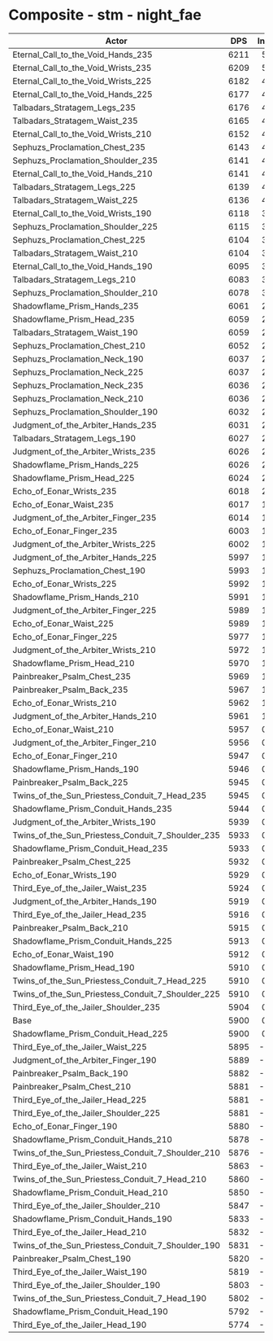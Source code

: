 # Composite - stm - night_fae
| Actor | DPS | Increase |
|---|:---:|:---:|
|Eternal_Call_to_the_Void_Hands_235|6211|5.28%|
|Eternal_Call_to_the_Void_Wrists_235|6209|5.24%|
|Eternal_Call_to_the_Void_Wrists_225|6182|4.78%|
|Eternal_Call_to_the_Void_Hands_225|6177|4.70%|
|Talbadars_Stratagem_Legs_235|6176|4.68%|
|Talbadars_Stratagem_Waist_235|6165|4.50%|
|Eternal_Call_to_the_Void_Wrists_210|6152|4.27%|
|Sephuzs_Proclamation_Chest_235|6143|4.12%|
|Sephuzs_Proclamation_Shoulder_235|6141|4.10%|
|Eternal_Call_to_the_Void_Hands_210|6141|4.08%|
|Talbadars_Stratagem_Legs_225|6139|4.05%|
|Talbadars_Stratagem_Waist_225|6136|4.01%|
|Eternal_Call_to_the_Void_Wrists_190|6118|3.70%|
|Sephuzs_Proclamation_Shoulder_225|6115|3.66%|
|Sephuzs_Proclamation_Chest_225|6104|3.46%|
|Talbadars_Stratagem_Waist_210|6104|3.46%|
|Eternal_Call_to_the_Void_Hands_190|6095|3.32%|
|Talbadars_Stratagem_Legs_210|6083|3.10%|
|Sephuzs_Proclamation_Shoulder_210|6078|3.03%|
|Shadowflame_Prism_Hands_235|6061|2.74%|
|Shadowflame_Prism_Head_235|6059|2.70%|
|Talbadars_Stratagem_Waist_190|6059|2.69%|
|Sephuzs_Proclamation_Chest_210|6052|2.59%|
|Sephuzs_Proclamation_Neck_190|6037|2.32%|
|Sephuzs_Proclamation_Neck_225|6037|2.32%|
|Sephuzs_Proclamation_Neck_235|6036|2.31%|
|Sephuzs_Proclamation_Neck_210|6036|2.31%|
|Sephuzs_Proclamation_Shoulder_190|6032|2.23%|
|Judgment_of_the_Arbiter_Hands_235|6031|2.23%|
|Talbadars_Stratagem_Legs_190|6027|2.15%|
|Judgment_of_the_Arbiter_Wrists_235|6026|2.15%|
|Shadowflame_Prism_Hands_225|6026|2.14%|
|Shadowflame_Prism_Head_225|6024|2.10%|
|Echo_of_Eonar_Wrists_235|6018|2.00%|
|Echo_of_Eonar_Waist_235|6017|1.99%|
|Judgment_of_the_Arbiter_Finger_235|6014|1.94%|
|Echo_of_Eonar_Finger_235|6003|1.76%|
|Judgment_of_the_Arbiter_Wrists_225|6002|1.73%|
|Judgment_of_the_Arbiter_Hands_225|5997|1.65%|
|Sephuzs_Proclamation_Chest_190|5993|1.57%|
|Echo_of_Eonar_Wrists_225|5992|1.56%|
|Shadowflame_Prism_Hands_210|5991|1.55%|
|Judgment_of_the_Arbiter_Finger_225|5989|1.51%|
|Echo_of_Eonar_Waist_225|5989|1.51%|
|Echo_of_Eonar_Finger_225|5977|1.31%|
|Judgment_of_the_Arbiter_Wrists_210|5972|1.22%|
|Shadowflame_Prism_Head_210|5970|1.19%|
|Painbreaker_Psalm_Chest_235|5969|1.17%|
|Painbreaker_Psalm_Back_235|5967|1.14%|
|Echo_of_Eonar_Wrists_210|5962|1.05%|
|Judgment_of_the_Arbiter_Hands_210|5961|1.04%|
|Echo_of_Eonar_Waist_210|5957|0.97%|
|Judgment_of_the_Arbiter_Finger_210|5956|0.96%|
|Echo_of_Eonar_Finger_210|5947|0.79%|
|Shadowflame_Prism_Hands_190|5946|0.79%|
|Painbreaker_Psalm_Back_225|5945|0.76%|
|Twins_of_the_Sun_Priestess_Conduit_7_Head_235|5945|0.76%|
|Shadowflame_Prism_Conduit_Hands_235|5944|0.75%|
|Judgment_of_the_Arbiter_Wrists_190|5939|0.66%|
|Twins_of_the_Sun_Priestess_Conduit_7_Shoulder_235|5933|0.57%|
|Shadowflame_Prism_Conduit_Head_235|5933|0.57%|
|Painbreaker_Psalm_Chest_225|5932|0.55%|
|Echo_of_Eonar_Wrists_190|5929|0.49%|
|Third_Eye_of_the_Jailer_Waist_235|5924|0.41%|
|Judgment_of_the_Arbiter_Hands_190|5919|0.33%|
|Third_Eye_of_the_Jailer_Head_235|5916|0.28%|
|Painbreaker_Psalm_Back_210|5915|0.26%|
|Shadowflame_Prism_Conduit_Hands_225|5913|0.23%|
|Echo_of_Eonar_Waist_190|5912|0.21%|
|Shadowflame_Prism_Head_190|5910|0.18%|
|Twins_of_the_Sun_Priestess_Conduit_7_Head_225|5910|0.17%|
|Twins_of_the_Sun_Priestess_Conduit_7_Shoulder_225|5910|0.17%|
|Third_Eye_of_the_Jailer_Shoulder_235|5904|0.07%|
|Base|5900|0.00%|
|Shadowflame_Prism_Conduit_Head_225|5900|0.00%|
|Third_Eye_of_the_Jailer_Waist_225|5895|-0.08%|
|Judgment_of_the_Arbiter_Finger_190|5889|-0.17%|
|Painbreaker_Psalm_Back_190|5882|-0.30%|
|Painbreaker_Psalm_Chest_210|5881|-0.32%|
|Third_Eye_of_the_Jailer_Head_225|5881|-0.32%|
|Third_Eye_of_the_Jailer_Shoulder_225|5881|-0.32%|
|Echo_of_Eonar_Finger_190|5880|-0.34%|
|Shadowflame_Prism_Conduit_Hands_210|5878|-0.38%|
|Twins_of_the_Sun_Priestess_Conduit_7_Shoulder_210|5876|-0.40%|
|Third_Eye_of_the_Jailer_Waist_210|5863|-0.62%|
|Twins_of_the_Sun_Priestess_Conduit_7_Head_210|5860|-0.68%|
|Shadowflame_Prism_Conduit_Head_210|5850|-0.85%|
|Third_Eye_of_the_Jailer_Shoulder_210|5847|-0.89%|
|Shadowflame_Prism_Conduit_Hands_190|5833|-1.13%|
|Third_Eye_of_the_Jailer_Head_210|5832|-1.16%|
|Twins_of_the_Sun_Priestess_Conduit_7_Shoulder_190|5831|-1.16%|
|Painbreaker_Psalm_Chest_190|5820|-1.35%|
|Third_Eye_of_the_Jailer_Waist_190|5819|-1.38%|
|Third_Eye_of_the_Jailer_Shoulder_190|5803|-1.65%|
|Twins_of_the_Sun_Priestess_Conduit_7_Head_190|5802|-1.65%|
|Shadowflame_Prism_Conduit_Head_190|5792|-1.83%|
|Third_Eye_of_the_Jailer_Head_190|5774|-2.14%|
